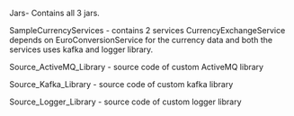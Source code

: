 
Jars- Contains all 3 jars.

SampleCurrencyServices - contains 2 services CurrencyExchangeService depends on EuroConversionService for the currency data and both the services uses kafka and logger library.

Source_ActiveMQ_Library - source code of custom ActiveMQ library

Source_Kafka_Library - source code of custom kafka library

Source_Logger_Library - source code of custom logger library
